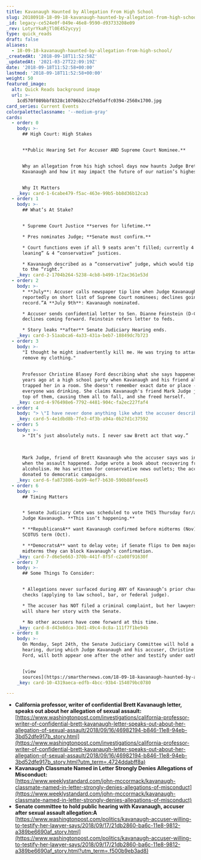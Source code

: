 ```yaml
---
title: Kavanaugh Haunted by Allegation From High School
slug: 20180918-18-09-18-kavanaugh-haunted-by-allegation-from-high-school
_id: legacy-ce524e0f-049e-46e8-9590-d93733208e09
_rev: LotyrYkaRjTl0E452ycyyj
type: quick_reads
draft: false
aliases:
  - 18-09-18-kavanaugh-haunted-by-allegation-from-high-school/
_createdAt: '2018-09-18T11:52:58Z'
_updatedAt: '2021-03-27T22:09:19Z'
date: '2018-09-18T11:52:58+00:00'
lastmod: '2018-09-18T11:52:58+00:00'
weight: 50
featured_image:
  alt: Quick Reads background image
  url: >-
    1cd570f089bbf8328c10706b2cc2feb5affc0394-2560x1700.jpg
card_series: Current Events
colorpaletteclassname: '--medium-gray'
cards:
  - order: 0
    body: >-
      ## High Court: High Stakes


      **Public Hearing Set For Accuser AND Supreme Court Nominee.**


      Why an allegation from his high school days now haunts Judge Brett
      Kavanaugh and how it may impact the future of our nation’s highest court.


      Why It Matters
    _key: card-1-6cabe479-f5ac-463e-99b5-bb8d36b12ca3
  - order: 1
    body: >-
      ## What’s At Stake?


      * Supreme Court Justice **serves for lifetime.**

      * Pres nominates Judge; **Senate must confirm.**

      * Court functions even if all 9 seats aren’t filled; currently 4 “left
      leaning” & 4 “conservative” justices.

      * Kavanaugh described as a “conservative” judge, which would tip the court
      to the “right.”
    _key: card-2-1704b264-5238-4cb8-b499-1f2ac361e53d
  - order: 2
    body: >-
      * **July**: Accuser calls newspaper tip line when Judge Kavanaugh
      reportedly on short list of Supreme Court nominees; declines going “on
      record.”A **July 9th**: Kavanaugh nominated.

      * Accuser sends confidential letter to Sen. Dianne Feinstein (D-CA),
      declines coming forward. Feinstein refers letter to feds.

      * Story leaks **after** Senate Judiciary Hearing ends.
    _key: card-3-51aabca6-4a33-431a-beb7-18849dc7b723
  - order: 3
    body: >-
      "I thought he might inadvertently kill me. He was trying to attack me and
      remove my clothing."  
        
        
      Professor Christine Blasey Ford describing what she says happened 30+
      years ago at a high school party when Kavanaugh and his friend allegedly
      trapped her in a room. She doesn't remember exact date or place - says
      everyone was drinking. She claims Kavanaugh's friend Mark Judge jumped on
      top of them, causing them all to fall, and she freed herself.
    _key: card-4-976498e6-7792-4481-904c-fa2ec227faf4
  - order: 4
    body: "> \"I have never done anything like what the accuser describes a\x14 to her or to anyone. Because this never happened, I had no idea who was making this accusation until she identified herself…\"  \n  \n  \n  \nJudge Brett Kavanaugh"
    _key: card-5-4e1dbd8b-7fe3-4f3b-a94a-0b27d1c37592
  - order: 5
    body: >-
      > "It’s just absolutely nuts. I never saw Brett act that way.”  
        
        
        
      Mark Judge, friend of Brett Kavanaugh who the accuser says was in the room
      when the assault happened. Judge wrote a book about recovering from
      alcoholism. He has written for conservative news outlets; the accuser has
      donated to democratic campaigns.
    _key: card-6-fa873806-ba99-4ef7-b630-590b88feee45
  - order: 6
    body: >-
      ## Timing Matters


      * Senate Judiciary Cmte was scheduled to vote THIS Thursday for/against
      Judge Kavanaugh. **This isn’t happening.**

      * **RepublicansA** want Kavanaugh confirmed before midterms (Nov) & next
      SCOTUS term (Oct).

      * **DemocratsA** want to delay vote; if Senate flips to Dem majority after
      midterms they can block Kavanaugh’s confirmation.
    _key: card-7-d6e5e663-370b-441f-8f5f-c2a08f91630f
  - order: 7
    body: >-
      ## Some Things To Consider:


      * Allegations never surfaced during ANY of Kavanaugh’s prior character
      checks (applying to law school, bar, or federal judge).

      * The accuser has NOT filed a criminal complaint, but her lawyers says she
      will share her story with the Senate.

      * No other accusers have come forward at this time.
    _key: card-8-d43e8dca-30d1-49c4-8c8a-111f7f1be94b
  - order: 8
    body: >-
      On Monday, Sept 24th, the Senate Judiciary Committee will hold a public
      hearing, during which Judge Kavanaugh and his accuser, Christine Blasey
      Ford, will both appear one after the other and testify under oath.


      [view
      sources](https://smarthernews.com/18-09-18-kavanaugh-haunted-by-allegation-from-high-school/)
    _key: card-10-4319aeca-edfb-4bcc-93b4-154079bc0780

---
```

* **California professor, writer of confidential Brett Kavanaugh letter, speaks out about her allegation of sexual assault:**  
[https://www.washingtonpost.com/investigations/california-professor-writer-of-confidential-brett-kavanaugh-letter-speaks-out-about-her-allegation-of-sexual-assault/2018/09/16/46982194-b846-11e8-94eb-3bd52dfe917b_story.html](https://www.washingtonpost.com/investigations/california-professor-writer-of-confidential-brett-kavanaugh-letter-speaks-out-about-her-allegation-of-sexual-assault/2018/09/16/46982194-b846-11e8-94eb-3bd52dfe917b_story.html?utm_term=.4724ddabff8a)
* **Kavanaugh Classmate Named in Letter Strongly Denies Allegations of Misconduct:**  
[https://www.weeklystandard.com/john-mccormack/kavanaugh-classmate-named-in-letter-strongly-denies-allegations-of-misconduct](https://www.weeklystandard.com/john-mccormack/kavanaugh-classmate-named-in-letter-strongly-denies-allegations-of-misconduct)
* **Senate committee to hold public hearing with Kavanaugh, accuser after sexual assault allegation:A**  
[https://www.washingtonpost.com/politics/kavanaugh-accuser-willing-to-testify-her-lawyer-says/2018/09/17/21db2860-ba6c-11e8-9812-a389be6690af_story.html](https://www.washingtonpost.com/politics/kavanaugh-accuser-willing-to-testify-her-lawyer-says/2018/09/17/21db2860-ba6c-11e8-9812-a389be6690af_story.html?utm_term=.f500b9eb3ad8)